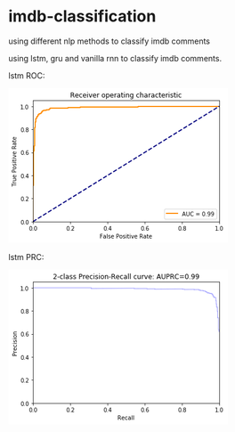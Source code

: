# imdb-classification
using different nlp methods to classify imdb comments 

using lstm, gru and vanilla rnn to classify imdb comments.

lstm ROC:

![img](https://github.com/mohammad-abdollahi/imdb-classification/blob/master/lstm_roc.png)

lstm PRC: 

![img2](https://github.com/mohammad-abdollahi/imdb-classification/blob/master/lstm_prc.png)
